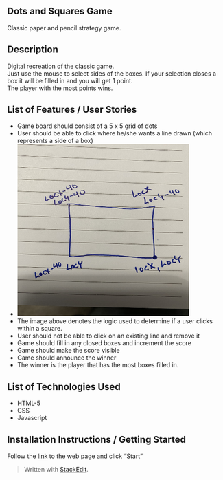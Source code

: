 <!DOCTYPE html>
<html>

<head>
  <meta charset="utf-8">
  <meta name="viewport" content="width=device-width, initial-scale=1.0">
  
  <link rel="stylesheet" href="https://stackedit.io/style.css" />
</head>

<body class="stackedit">
  <div class="stackedit__html"><h2 id="dots-and-squares-game">Dots and Squares Game</h2>
<p>Classic paper and pencil strategy game.</p>
<h2 id="description">Description</h2>
<p>Digital recreation of the classic game.<br>
Just use the mouse to select sides of the boxes. If your selection closes a box it will be filled in and you will get 1 point.<br>
The player with the most points wins.</p>
<h2 id="list-of-features--user-stories">List of Features / User Stories</h2>
<ul>
<li>Game board should consist of a 5 x 5 grid of dots</li>
<li>User should be able to click where he/she wants a line drawn (which represents a side of a box)</li>
<li decoration="none"><img src="./IMG-0494.jpg" width="400" height="400" align="wrap"></li>
<li>The image above denotes the logic used to determine if a user clicks within a square.</li>  
<li>User should not be able to click on an existing line and remove it</li>
<li>Game should fill in any closed boxes and increment the score</li>
<li>Game should make the score visible</li>
<li>Game should announce the winner</li>
<li>The winner is the player that has the most boxes filled in.</li>
</ul>
<h2 id="list-of-technologies-used">List of Technologies Used</h2>
<ul>
<li>HTML-5</li>
<li>CSS</li>
<li>Javascript</li>
</ul>
<h2 id="installation-instructions--getting-started">Installation Instructions / Getting Started</h2>
<p>Follow the <a href="https://shaddecker.github.io/dots-and-squares-game/">link</a> to the web page and click “Start”</p>
<blockquote>
<p>Written with <a href="https://stackedit.io/">StackEdit</a>.</p>
</blockquote>
</div>
</body>

</html>
